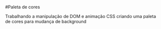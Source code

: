 #Paleta de cores

Trabalhando a manipulação de DOM e animação CSS criando uma paleta de cores para mudança de background
